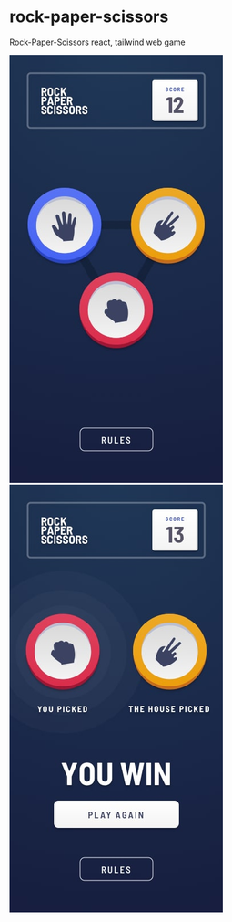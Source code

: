 # rock-paper-scissors
Rock-Paper-Scissors react, tailwind web game

![mobile preview start](https://github.com/gorjan-mishevski/rock-paper-scissors/blob/main/public/design/original/mobile-step-1.jpg)
![mobile preview win](https://github.com/gorjan-mishevski/rock-paper-scissors/blob/main/public/design/original/mobile-step-4-win.jpg)
